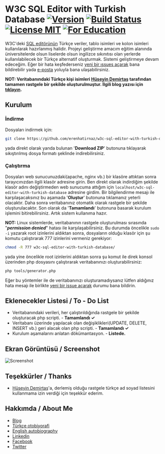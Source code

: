 # W3C SQL Editor with Turkish Database [![Version](https://img.shields.io/badge/version-1.0.0--beta.1-red.svg)](#) [![Build Status](https://travis-ci.org/erenhatirnaz/w3c-sql-editor-with-turkish-database.svg?branch=master)](https://travis-ci.org/erenhatirnaz/w3c-sql-editor-with-turkish-database) [![License MIT](https://img.shields.io/badge/license-MIT-blue.svg)](https://github.com/erenhatirnaz/w3c-sql-editor-with-turkish-database/blob/master/LICENSE) [![For Education](https://img.shields.io/badge/for-education-green.svg)](#) 

W3C'deki [SQL editörünün](http://www.w3schools.com/sql/trysql.asp?filename=trysql_select_all) Türkçe veriler, tablo isimleri ve kolon isimleri kullanılarak hazırlanmış halidir. Projeyi geliştirme amacım eğitim alanında üniversitelerde olsun liselerde olsun ingilizce sıkınıtısı olan yerlerde kullanılabilecek bir Türkçe alternatif oluşturmak. Sistemi geliştirmeye devam edeceğim. Eğer bir hata keşfederseniz [yeni bir ıssues açarak](https://github.com/erenhatirnaz/w3c-sql-editor-with-turkish-database/issues/new) bana bildirebilir yada [e-posta](mailto:erenhatirnaz@hotmail.com.tr) yoluyla bana ulaşabilirsiniz.

**NOT:  Veritabanındaki Türkçe kişi isimleri [Hüseyin Demirtaş](http://huseyindemirtas.net/) tarafından tamamen rastgele bir şekilde oluşturulmuştur. İlgili blog yazısı için [tıklayın](http://huseyindemirtas.net/rastgele-turkce-ad-soyad-kombinasyonlari/).**

## Kurulum
### İndirme
Dosyaları indirmek için:
```sh
git clone https://github.com/erenhatirnaz/w3c-sql-editor-with-turkish-database.git
```
yada direkt olarak yanda bulunan '**Download ZIP**' butonuna tıklayarak sıkıştırılmış dosya formatı şeklinde indirebilirsiniz.

### Çalıştırma
Dosyaları web sunucunuzdaki(apache, nginx vb.) bir klasöre attıktan sonra tarayıcınızdan ilgili klasör adresine girin. Ben direkt olarak indirdiğim şekilde klasör adını değiştirmeden web sunucuma attığım için `localhost/w3c-sql-editor-with-turkish-database` adresine girdim. Bir bilgilendirme mesajı ile karşılaşacaksınız bu aşamada '**Oluştur**' butonuna tıklamanız yeterli olacaktır. Daha sonra veritabanınız otomatik olarak rastgele bir şekilde oluşturulacaktır. Son olarak da '**Tamamlandı**' butonuna basarak kurulum işlemini bitirebilirsiniz. Artık sistem kullanıma hazır.

**NOT:** Linux sistemlerde, veritabanının rastgele oluşturulması sırasında "***permission denied***"  hatası ile karşılaşabilirsiniz. Bu durumda öncelikle `sudo -i` yazarak root izinlerini aldıktan sonra, dosyaların olduğu klasör için şu komutu çalıştırarak 777 izinlerini vermeniz gerekiyor:
```sh
chmod -R 777 w3c-sql-editor-with-turkish-database/
```
yada yine öncelikle root izinlerini aldıktan sonra şu komut ile direk konsol üzerinden php dosyasını çalıştırarak veritabanınızı oluşturabilirsiniz:
```sh
php tools/generator.php
```
Eğer bu yöntemler ile de veritabanınızı oluşturamadıysanız lütfen aldığınız hata mesajı ile birlikte [yeni bir issue açarak](https://github.com/erenhatirnaz/w3c-sql-editor-with-turkish-database/issues/new) durumu bana bildirin. 

## Eklenecekler Listesi / To - Do List
- Veritabanındaki verileri, her çalıştırıldığında rastgele bir şekilde oluşturacak php scripti. - **Tamamlandı ✓**
- Veritabanı üzerinde yapılacak olan değişiklikleri(UPDATE, DELETE, INSERT vb.) geri alacak olan php scripti. - **Tamamlandı ✓**
- Kurulum aşamalarını anlatan dökümantasyon. - **Listede.**

## Ekran Görüntüsü / Screenshot
![Screenshot](https://github.com/erenhatirnaz/w3c-sql-editor-with-turkish-database/blob/master/screenshot.gif)

## Teşekkürler / Thanks
- [Hüseyin Demirtaş](http://huseyindemirtas.net/)'a, derlemiş olduğu rastgele türkçe ad soyad listesini kullanmama izin verdiği için teşekkür ederim. 

## Hakkımda / About Me
- [Blog](http://www.erenhatirnaz.wordpress.com)
- [Türkçe otobiyorafi](http://www.erenhatirnaz.kimdir.com)
- [English autobiography](http://www.about.me/ErenHatirnaz)
- [Linkedin](https://www.linkedin.com/in/erenhatirnaz)
- [Facebook](http://www.facebook.com/ErenHatirnaz)
- [Twitter](http://www.twitter.com/ErenHatirnaz)